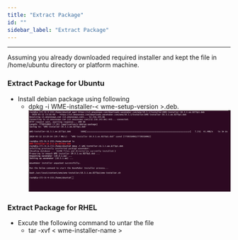 ```yaml
---
title: "Extract Package"
id: ""
sidebar_label: "Extract Package"
---
```

---
 Assuming you already downloaded required installer and kept the file in /home/ubuntu directory or platform machine.

### Extract Package for Ubuntu 
- Install debian package using following
  - dpkg -i WME-installer-< wme-setup-version >.deb.
  [![](/learn/assets/wme-setup/download-and-extract-package.png)](/learn/assets/wme-setup/download-and-extract-package.png)

### Extract Package for RHEL
- Excute the following command to untar the file
  - tar -xvf < wme-installer-name >